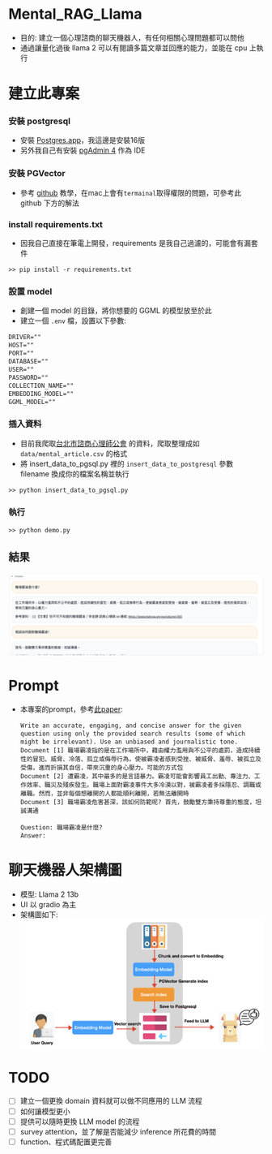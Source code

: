 # Mental_RAG_Llama
- 目的: 建立一個心理諮商的聊天機器人，有任何相關心理問題都可以問他
- 通過讓量化過後 llama 2 可以有閱讀多篇文章並回應的能力，並能在 cpu 上執行

# 建立此專案
### 安裝 postgresql
- 安裝 [Postgres.app](https://postgresapp.com/)，我這邊是安裝16版
- 另外我自己有安裝 [pgAdmin 4](https://www.pgadmin.org/download/) 作為 IDE
### 安裝 PGVector
- 參考 [github](https://github.com/pgvector/pgvector) 教學，在mac上會有`termainal`取得權限的問題，可參考此 github 下方的解法
### install requirements.txt
- 因我自己直接在筆電上開發，requirements 是我自己過濾的，可能會有漏套件
```
>> pip install -r requirements.txt
```
### 設置 model
- 創建一個 model 的目錄，將你想要的 GGML 的模型放至於此
- 建立一個 `.env` 檔，設置以下參數:
```
DRIVER=""
HOST=""
PORT=""
DATABASE=""
USER=""
PASSWORD=""
COLLECTION_NAME=""
EMBEDDING_MODEL=""
GGML_MODEL=""
```

### 插入資料
- 目前我爬取[台北市諮商心理師公會](https://www.twtcpa.org.tw/) 的資料，爬取整理成如 `data/mental_article.csv` 的格式
- 將 insert_data_to_pgsql.py 裡的 `insert_data_to_postgresql` 參數 filename 換成你的檔案名稱並執行
```
>> python insert_data_to_pgsql.py
``` 

### 執行
```
>> python demo.py
```

## 結果
![Image text](./image/result.png)
# Prompt
- 本專案的prompt，參考[此paper](https://arxiv.org/abs/2305.14627):
    ```
    Write an accurate, engaging, and concise answer for the given question using only the provided search results (some of which might be irrelevant). Use an unbiased and journalistic tone.
    Document [1] 職場霸凌指的是在工作場所中，藉由權力濫用與不公平的處罰，造成持續性的冒犯、威脅、冷落、孤立或侮辱行為，使被霸凌者感到受挫、被威脅、羞辱、被孤立及受傷，進而折損其自信，帶來沉重的身心壓力。可能的方式包
    Document [2] 遭霸凌，其中最多的是言語暴力。霸凌可能會影響員工出勤、專注力、工作效率、職災及殘疾發生。職場上面對霸凌事件大多冷漠以對，被霸凌者多採隱忍、調職或離職。然而，並非每個想離開的人都能順利離開，若無法離開時
    Document [3] 職場霸凌危害甚深，該如何防範呢? 首先，鼓勵雙方秉持尊重的態度，坦誠溝通

    Question: 職場霸凌是什麼?
    Answer:
    ```

# 聊天機器人架構圖
- 模型: Llama 2 13b 
- UI 以 gradio 為主
- 架構圖如下:
    ![Image text](./image/RAG_photo.png)

# TODO
- [ ] 建立一個更換 domain 資料就可以做不同應用的 LLM 流程
- [ ] 如何讓模型更小
- [ ] 提供可以隨時更換 LLM model 的流程
- [ ] survey attention，並了解是否能減少 inference 所花費的時間
- [ ] function、程式碼配置更完善